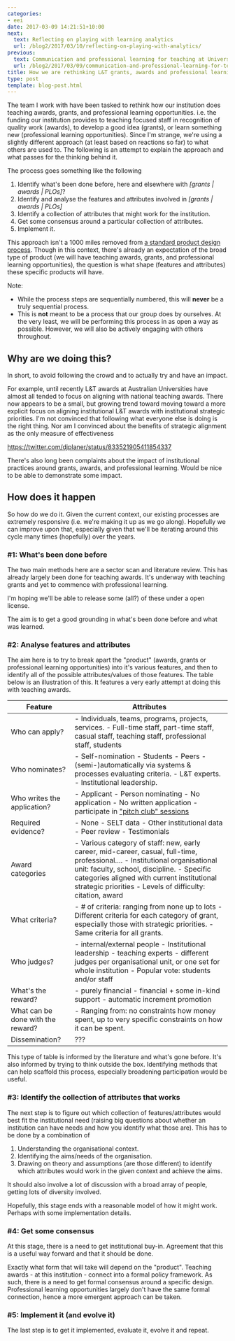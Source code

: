 ```yaml
---
categories:
- eei
date: 2017-03-09 14:21:51+10:00
next:
  text: Reflecting on playing with learning analytics
  url: /blog2/2017/03/10/reflecting-on-playing-with-analytics/
previous:
  text: Communication and professional learning for teaching at Universities
  url: /blog2/2017/03/09/communication-and-professional-learning-for-teaching-at-universities/
title: How we are rethinking L&T grants, awards and professional learning
type: post
template: blog-post.html
---
```

The team I work with have been tasked to rethink how our institution does teaching awards, grants, and professional learning opportunities. i.e. the funding our institution provides to teaching focused staff in recognition of quality work (awards), to develop a good idea (grants), or learn something new (professional learning opportunities). Since I'm strange, we're using a slightly different approach (at least based on reactions so far) to what others are used to. The following is an attempt to explain the approach and what passes for the thinking behind it.

The process goes something like the following

1. Identify what's been done before, here and elsewhere with _\[grants | awards | PLOs\]_?
2. Identify and analyse the features and attributes involved in _\[grants | awards | PLOs\]_
3. Identify a collection of attributes that might work for the institution.
4. Get some consensus around a particular collection of attributes.
5. Implement it.

This approach isn't a 1000 miles removed from [a standard product design process](https://www.boundless.com/marketing/textbooks/boundless-marketing-textbook/products-9/what-is-a-product-66/features-and-attributes-of-a-product-333-4049/). Though in this context, there's already an expectation of the broad type of product (we will have teaching awards, grants, and professional learning opportunities), the question is what shape (features and attributes) these specific products will have.

Note:

- While the process steps are sequentially numbered, this will **never** be a truly sequential process.
- This is **not** meant to be a process that our group does by ourselves. At the very least, we will be performing this process in as open a way as possible. However, we will also be actively engaging with others throughout.

## Why are we doing this?

In short, to avoid following the crowd and to actually try and have an impact.

For example, until recently L&T awards at Australian Universities have almost all tended to focus on aligning with national teaching awards. There now appears to be a small, but growing trend toward moving toward a more explicit focus on aligning institutional L&T awards with institutional strategic priorities. I'm not convinced that following what everyone else is doing is the right thing. Nor am I convinced about the benefits of strategic alignment as the only measure of effectiveness

https://twitter.com/djplaner/status/833521905411854337

There's also long been complaints about the impact of institutional practices around grants, awards, and professional learning. Would be nice to be able to demonstrate some impact.

## How does it happen

So how do we do it. Given the current context, our existing processes are extremely responsive (i.e. we're making it up as we go along). Hopefully we can improve upon that, especially given that we'll be iterating around this cycle many times (hopefully) over the years.

### #1: What's been done before

The two main methods here are a sector scan and literature review. This has already largely been done for teaching awards. It's underway with teaching grants and yet to commence with professional learning.

I'm hoping we'll be able to release some (all?) of these under a open license.

The aim is to get a good grounding in what's been done before and what was learned.

### #2: Analyse features and attributes

The aim here is to try to break apart the "product" (awards, grants or professional learning opportunities) into it's various features, and then to identify all of the possible attributes/values of those features. The table below is an illustration of this. It features a very early attempt at doing this with teaching awards.

| Feature | Attributes |
| --- | --- |
| Who can apply? |   - Individuals, teams, programs, projects, services. - Full-time staff, part-time staff, casual staff, teaching staff, professional staff, students   |
| Who nominates? |   - Self-nomination - Students - Peers - (semi-)automatically via systems & processes evaluating criteria. - L&T experts. - Institutional leadership.   |
| Who writes the application? |   - Applicant - Person nominating - No application - No written application - participate in ["pitch club" sessions](https://www.usq.edu.au/research/research-at-usq/newsletters/aug-sept-16/2016-pitch-club)   |
| Required evidence? |   - None - SELT data - Other institutional data - Peer review - Testimonials   |
| Award categories |   - Various category of staff: new, early career, mid-career, casual, full-time, professional.... - Institutional organisational unit: faculty, school, discipline. - Specific categories aligned with current institutional strategic priorities - Levels of difficulty: citation, award   |
| What criteria? |   - \# of criteria: ranging from none up to lots - Different criteria for each category of grant, especially those with strategic priorities. - Same criteria for all grants.   |
| Who judges? |   - internal/external people - Institutional leadership - teaching experts - different judges per organisational unit, or one set for whole institution - Popular vote: students and/or staff   |
| What's the reward? |   - purely financial - financial + some in-kind support - automatic increment promotion   |
| What can be done with the reward? |   - Ranging from: no constraints how money spent, up to very specific constraints on how it can be spent.   |
| Dissemination? | ??? |

This type of table is informed by the literature and what's gone before. It's also informed by trying to think outside the box. Identifying methods that can help scaffold this process, especially broadening participation would be useful.

### #3: Identify the collection of attributes that works

The next step is to figure out which collection of features/attributes would best fit the institutional need (raising big questions about whether an institution can have needs and how you identify what those are). This has to be done by a combination of

1. Understanding the organisational context.
2. Identifying the aims/needs of the organisation.
3. Drawing on theory and assumptions (are those different) to identify which attributes would work in the given context and achieve the aims.

It should also involve a lot of discussion with a broad array of people, getting lots of diversity involved.

Hopefully, this stage ends with a reasonable model of how it might work. Perhaps with some implementation details.

### #4: Get some consensus

At this stage, there is a need to get institutional buy-in. Agreement that this is a useful way forward and that it should be done.

Exactly what form that will take will depend on the "product". Teaching awards - at this institution - connect into a formal policy framework. As such, there is a need to get formal consensus around a specific design. Professional learning opportunities largely don't have the same formal connection, hence a more emergent approach can be taken.

### #5: Implement it (and evolve it)

The last step is to get it implemented, evaluate it, evolve it and repeat.